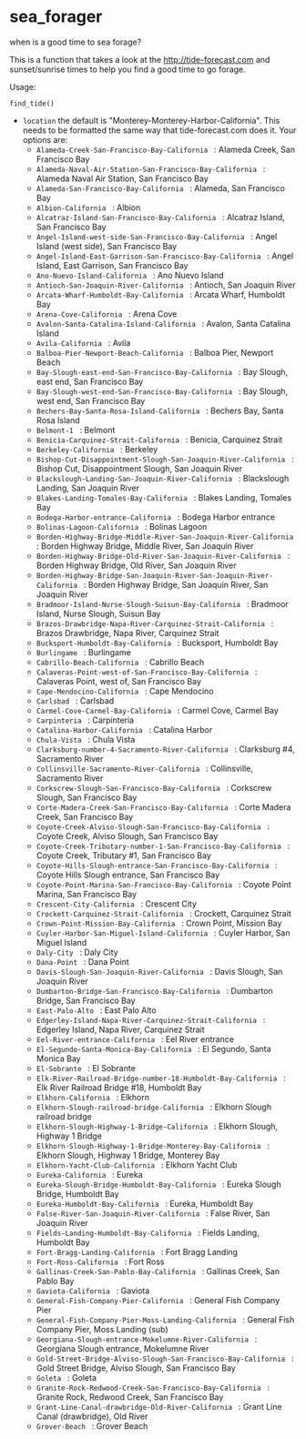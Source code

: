 # sea_forager
when is a good time to sea forage?

This is a function that takes a look at the http://tide-forecast.com and sunset/sunrise times to help you find a good time to go forage. 

Usage: 

`find_tide()`
* `location` the default is "Monterey-Monterey-Harbor-California". This needs to be formatted the same way that tide-forecast.com does it. Your options are: 
     * `Alameda-Creek-San-Francisco-Bay-California ` : Alameda Creek, San Francisco Bay 
    * `Alameda-Naval-Air-Station-San-Francisco-Bay-California ` : Alameda Naval Air Station, San Francisco Bay 
    * `Alameda-San-Francisco-Bay-California ` : Alameda, San Francisco Bay 
    * `Albion-California ` : Albion 
    * `Alcatraz-Island-San-Francisco-Bay-California ` : Alcatraz Island, San Francisco Bay 
    * `Angel-Island-west-side-San-Francisco-Bay-California ` : Angel Island (west side), San Francisco Bay 
    * `Angel-Island-East-Garrison-San-Francisco-Bay-California ` : Angel Island, East Garrison, San Francisco Bay 
    * `Ano-Nuevo-Island-California ` : Ano Nuevo Island 
    * `Antioch-San-Joaquin-River-California ` : Antioch, San Joaquin River 
    * `Arcata-Wharf-Humboldt-Bay-California ` : Arcata Wharf, Humboldt Bay 
    * `Arena-Cove-California ` : Arena Cove 
    * `Avalon-Santa-Catalina-Island-California ` : Avalon, Santa Catalina Island 
    * `Avila-California ` : Avila 
    * `Balboa-Pier-Newport-Beach-California ` : Balboa Pier, Newport Beach 
    * `Bay-Slough-east-end-San-Francisco-Bay-California ` : Bay Slough, east end, San Francisco Bay 
    * `Bay-Slough-west-end-San-Francisco-Bay-California ` : Bay Slough, west end, San Francisco Bay 
    * `Bechers-Bay-Santa-Rosa-Island-California ` : Bechers Bay, Santa Rosa Island 
    * `Belmont-1 ` : Belmont 
    * `Benicia-Carquinez-Strait-California ` : Benicia, Carquinez Strait 
    * `Berkeley-California ` : Berkeley 
    * `Bishop-Cut-Disappointment-Slough-San-Joaquin-River-California ` : Bishop Cut, Disappointment Slough, San Joaquin River 
    * `Blackslough-Landing-San-Joaquin-River-California ` : Blackslough Landing, San Joaquin River 
    * `Blakes-Landing-Tomales-Bay-California ` : Blakes Landing, Tomales Bay 
    * `Bodega-Harbor-entrance-California ` : Bodega Harbor entrance 
    * `Bolinas-Lagoon-California ` : Bolinas Lagoon 
    * `Borden-Highway-Bridge-Middle-River-San-Joaquin-River-California ` : Borden Highway Bridge, Middle River, San Joaquin River 
    * `Borden-Highway-Bridge-Old-River-San-Joaquin-River-California ` : Borden Highway Bridge, Old River, San Joaquin River 
    * `Borden-Highway-Bridge-San-Joaquin-River-San-Joaquin-River-California ` : Borden Highway Bridge, San Joaquin River, San Joaquin River 
    * `Bradmoor-Island-Nurse-Slough-Suisun-Bay-California ` : Bradmoor Island, Nurse Slough, Suisun Bay 
    * `Brazos-Drawbridge-Napa-River-Carquinez-Strait-California ` : Brazos Drawbridge, Napa River, Carquinez Strait 
    * `Bucksport-Humboldt-Bay-California ` : Bucksport, Humboldt Bay 
    * `Burlingame ` : Burlingame 
    * `Cabrillo-Beach-California ` : Cabrillo Beach 
    * `Calaveras-Point-west-of-San-Francisco-Bay-California ` : Calaveras Point, west of, San Francisco Bay 
    * `Cape-Mendocino-California ` : Cape Mendocino 
    * `Carlsbad ` : Carlsbad 
    * `Carmel-Cove-Carmel-Bay-California ` : Carmel Cove, Carmel Bay 
    * `Carpinteria ` : Carpinteria 
    * `Catalina-Harbor-California ` : Catalina Harbor 
    * `Chula-Vista ` : Chula Vista 
    * `Clarksburg-number-4-Sacramento-River-California ` : Clarksburg #4, Sacramento River 
    * `Collinsville-Sacramento-River-California ` : Collinsville, Sacramento River 
    * `Corkscrew-Slough-San-Francisco-Bay-California ` : Corkscrew Slough, San Francisco Bay 
    * `Corte-Madera-Creek-San-Francisco-Bay-California ` : Corte Madera Creek, San Francisco Bay 
    * `Coyote-Creek-Alviso-Slough-San-Francisco-Bay-California ` : Coyote Creek, Alviso Slough, San Francisco Bay 
    * `Coyote-Creek-Tributary-number-1-San-Francisco-Bay-California ` : Coyote Creek, Tributary #1, San Francisco Bay 
    * `Coyote-Hills-Slough-entrance-San-Francisco-Bay-California ` : Coyote Hills Slough entrance, San Francisco Bay 
    * `Coyote-Point-Marina-San-Francisco-Bay-California ` : Coyote Point Marina, San Francisco Bay 
    * `Crescent-City-California ` : Crescent City 
    * `Crockett-Carquinez-Strait-California ` : Crockett, Carquinez Strait 
    * `Crown-Point-Mission-Bay-California ` : Crown Point, Mission Bay 
    * `Cuyler-Harbor-San-Miguel-Island-California ` : Cuyler Harbor, San Miguel Island 
    * `Daly-City ` : Daly City 
    * `Dana-Point ` : Dana Point 
    * `Davis-Slough-San-Joaquin-River-California ` : Davis Slough, San Joaquin River 
    * `Dumbarton-Bridge-San-Francisco-Bay-California ` : Dumbarton Bridge, San Francisco Bay 
    * `East-Palo-Alto ` : East Palo Alto 
    * `Edgerley-Island-Napa-River-Carquinez-Strait-California ` : Edgerley Island, Napa River, Carquinez Strait 
    * `Eel-River-entrance-California ` : Eel River entrance 
    * `El-Segundo-Santa-Monica-Bay-California ` : El Segundo, Santa Monica Bay 
    * `El-Sobrante ` : El Sobrante 
    * `Elk-River-Railroad-Bridge-number-18-Humboldt-Bay-California ` : Elk River Railroad Bridge #18, Humboldt Bay 
    * `Elkhorn-California ` : Elkhorn 
    * `Elkhorn-Slough-railroad-bridge-California ` : Elkhorn Slough railroad bridge 
    * `Elkhorn-Slough-Highway-1-Bridge-California ` : Elkhorn Slough, Highway 1 Bridge 
    * `Elkhorn-Slough-Highway-1-Bridge-Monterey-Bay-California ` : Elkhorn Slough, Highway 1 Bridge, Monterey Bay 
    * `Elkhorn-Yacht-Club-California ` : Elkhorn Yacht Club 
    * `Eureka-California ` : Eureka 
    * `Eureka-Slough-Bridge-Humboldt-Bay-California ` : Eureka Slough Bridge, Humboldt Bay 
    * `Eureka-Humboldt-Bay-California ` : Eureka, Humboldt Bay 
    * `False-River-San-Joaquin-River-California ` : False River, San Joaquin River 
    * `Fields-Landing-Humboldt-Bay-California ` : Fields Landing, Humboldt Bay 
    * `Fort-Bragg-Landing-California ` : Fort Bragg Landing 
    * `Fort-Ross-California ` : Fort Ross 
    * `Gallinas-Creek-San-Pablo-Bay-California ` : Gallinas Creek, San Pablo Bay 
    * `Gaviota-California ` : Gaviota 
    * `General-Fish-Company-Pier-California ` : General Fish Company Pier 
    * `General-Fish-Company-Pier-Moss-Landing-California ` : General Fish Company Pier, Moss Landing (sub) 
    * `Georgiana-Slough-entrance-Mokelumne-River-California ` : Georgiana Slough entrance, Mokelumne River 
    * `Gold-Street-Bridge-Alviso-Slough-San-Francisco-Bay-California ` : Gold Street Bridge, Alviso Slough, San Francisco Bay 
    * `Goleta ` : Goleta 
    * `Granite-Rock-Redwood-Creek-San-Francisco-Bay-California ` : Granite Rock, Redwood Creek, San Francisco Bay 
    * `Grant-Line-Canal-drawbridge-Old-River-California ` : Grant Line Canal (drawbridge), Old River 
    * `Grover-Beach ` : Grover Beach 
<option selected="selected" value="Half-Moon-Bay-California ` : Half Moon Bay 
    * `Hayward ` : Hayward 
    * `Hercules-Refugio-Landing-San-Pablo-Bay-California ` : Hercules, Refugio Landing, San Pablo Bay 
    * `Hog-Island-San-Antonio-Creek-San-Pablo-Bay-California ` : Hog Island, San Antonio Creek, San Pablo Bay 
    * `Holt-Whiskey-Slough-San-Joaquin-River-California ` : Holt, Whiskey Slough, San Joaquin River 
    * `Hookton-Slough-Humboldt-Bay-California ` : Hookton Slough, Humboldt Bay 
    * `Humboldt-Bay-Entrance-California ` : Humboldt Bay Entrance 
    * `Humboldt-Bay-North-Spit-California ` : Humboldt Bay, North Spit 
    * `Hunters-Point-San-Francisco-Bay-California ` : Hunters Point, San Francisco Bay 
    * `Huntington-Beach ` : Huntington Beach 
    * `Imperial-Beach-California ` : Imperial Beach 
    * `Inverness-Tomales-Bay-California ` : Inverness, Tomales Bay 
    * `Irish-Landing-Sand-Mound-Slough-San-Joaquin-River-California ` : Irish Landing, Sand Mound Slough, San Joaquin River 
    * `Isla-Vista ` : Isla Vista 
    * `Joice-Island-Suisun-Slough-Suisun-Bay-California ` : Joice Island, Suisun Slough, Suisun Bay 
    * `King-Harbor-Santa-Monica-Bay-California ` : King Harbor, Santa Monica Bay 
    * `Kirby-Park-Elkhorn-Slough-California ` : Kirby Park, Elkhorn Slough 
    * `La-Jolla-Scripps-Pier-California ` : La Jolla, Scripps Pier 
    * `Laguna-Beach ` : Laguna Beach 
    * `Laguna-Niguel ` : Laguna Niguel 
    * `Lakeville-Petaluma-River-San-Pablo-Bay-California ` : Lakeville, Petaluma River, San Pablo Bay 
    * `Live-Oak ` : Live Oak 
    * `Lomita ` : Lomita 
    * `Long-Beach-Inner-Harbor-California ` : Long Beach, Inner Harbor 
    * `Long-Beach-Middle-Harbor-California ` : Long Beach, Middle Harbor 
    * `Long-Beach-Outer-Harbor-Pier-A-California ` : Long Beach, Outer Harbor, Pier A 
    * `Long-Beach-Terminal-Island-California ` : Long Beach, Terminal Island 
    * `Los-Angeles-California ` : Los Angeles 
    * `Los-Angeles-outer-harbor-California ` : Los Angeles (outer harbor) 
    * `Los-Angeles-Harbor-Mormon-Island-California ` : Los Angeles Harbor, Mormon Island 
    * `Los-Patos-highway-bridge-California ` : Los Patos (highway bridge) 
    * `Mad-River-Slough-Arcata-Bay-Humboldt-Bay-California ` : Mad River Slough, Arcata Bay, Humboldt Bay 
    * `Malibu ` : Malibu 
    * `Malibu-Beach ` : Malibu Beach 
    * `Mallard-Island-Ferry-Wharf-Suisun-Bay-California ` : Mallard Island Ferry Wharf, Suisun Bay 
    * `Manhattan-Beach ` : Manhattan Beach 
    * `Mare-Island-Naval-Shipyard-California ` : Mare Island, Naval Shipyard 
    * `Marina ` : Marina 
    * `Marshall-Tomales-Bay-California ` : Marshall, Tomales Bay 
    * `McKinleyville ` : McKinleyville 
    * `Meins-Landing-Montezuma-Slough-Suisun-Bay-California ` : Meins Landing, Montezuma Slough, Suisun Bay 
    * `Mendocino-Mendocino-Bay-California ` : Mendocino, Mendocino Bay 
    * `Mill-Valley ` : Mill Valley 
    * `Montecito ` : Montecito 
    * `Monterey-Monterey-Harbor-California ` : Monterey, Monterey Harbor 
    * `Montezuma-Slough-Bridge-Suisun-Bay-California ` : Montezuma Slough Bridge, Suisun Bay 
    * `Montezuma-Slough-Suisun-Bay-California ` : Montezuma Slough, Suisun Bay 
    * `Morro-Bay-California ` : Morro Bay 
    * `Morro-Beach-Estero-Bay-California ` : Morro Beach, Estero Bay 
    * `Moss-Landing-California ` : Moss Landing 
    * `Mowry-Slough-San-Francisco-Bay-California ` : Mowry Slough, San Francisco Bay 
    * `Mugu-Lagoon-ocean-pier-California ` : Mugu Lagoon (ocean pier) 
    * `Napa-Napa-River-Carquinez-Strait-California ` : Napa, Napa River, Carquinez Strait 
    * `National-City-San-Diego-Bay-California ` : National City, San Diego Bay 
    * `New-Hope-Bridge-number-4-San-Joaquin-River-California ` : New Hope Bridge #4, San Joaquin River 
    * `New-Hope-Bridge-Mokelumne-River-California ` : New Hope Bridge, Mokelumne River 
    * `Newark-Slough-San-Francisco-Bay-California ` : Newark Slough, San Francisco Bay 
    * `Newport-Bay-Entrance-California ` : Newport Bay Entrance 
    * `Newport-Bay-Entrance-Corona-del-Mar-California-2 ` : Newport Bay Entrance, Corona del Mar (2) 
    * `North-Point-Pier-41-San-Francisco-Bay-California ` : North Point, Pier 41, San Francisco Bay 
    * `Noyo-River-California ` : Noyo River 
    * `Oakland-California ` : Oakland 
    * `Oakland-Airport-San-Francisco-Bay-California ` : Oakland Airport, San Francisco Bay 
    * `Oakland-Harbor-Grove-Street-San-Francisco-Bay-California ` : Oakland Harbor, Grove Street, San Francisco Bay 
    * `Oakland-Harbor-Park-Street-Bridge-San-Francisco-Bay-California ` : Oakland Harbor, Park Street Bridge, San Francisco Bay 
    * `Oakland-Inner-Harbor-San-Francisco-Bay-California ` : Oakland Inner Harbor, San Francisco Bay 
    * `Oakland-Middle-Harbor-San-Francisco-Bay-California ` : Oakland Middle Harbor, San Francisco Bay 
    * `Oakland-Pier-San-Francisco-Bay-California ` : Oakland Pier, San Francisco Bay 
    * `Oakland-Matson-Wharf-San-Francisco-Bay-California ` : Oakland, Matson Wharf, San Francisco Bay 
    * `Ocean-Beach-California ` : Ocean Beach 
    * `Ocean-Beach-outer-coast-California ` : Ocean Beach, outer coast 
    * `Oceanside ` : Oceanside 
    * `Oil-Platform-Harvest-Topex-Project-California ` : Oil Platform Harvest (Topex Project) 
    * `Orwood-Old-River-San-Joaquin-River-California ` : Orwood, Old River, San Joaquin River 
    * `Oxnard ` : Oxnard 
    * `Oxnard-Shores ` : Oxnard Shores 
    * `Oyster-Point-Marina-San-Francisco-Bay-California ` : Oyster Point Marina, San Francisco Bay 
    * `Pacific-Mariculture-Dock-Elkhorn-Slough-California ` : Pacific Mariculture Dock, Elkhorn Slough 
    * `Pacifica ` : Pacifica 
    * `Palo-Alto-Yacht-Harbor-California ` : Palo Alto Yacht Harbor 
    * `Palos-Verdes-Estates ` : Palos Verdes Estates 
    * `Petaluma-River-entrance-San-Pablo-Bay-California ` : Petaluma River entrance, San Pablo Bay 
    * `Pierce-Harbor-Goodyear-Slough-Suisun-Bay-California ` : Pierce Harbor, Goodyear Slough, Suisun Bay 
    * `Pinole-Point-San-Pablo-Bay-California ` : Pinole Point, San Pablo Bay 
    * `Pittsburg-New-York-Slough-Suisun-Bay-California ` : Pittsburg Slough, Suisun Bay 
    * `Point-Arena-California ` : Point Arena 
    * `Point-Arguello-California ` : Point Arguello 
    * `Point-Bonita-Bonita-Cove-San-Francisco-Bay-California ` : Point Bonita, Bonita Cove, San Francisco Bay 
    * `Point-Buckler-Suisun-Bay-California ` : Point Buckler, Suisun Bay 
    * `Point-Chauncey-San-Francisco-Bay-California ` : Point Chauncey, San Francisco Bay 
    * `Point-Isabel-San-Francisco-Bay-California ` : Point Isabel, San Francisco Bay 
    * `Point-Loma-California ` : Point Loma 
    * `Point-Orient-San-Francisco-Bay-California ` : Point Orient, San Francisco Bay 
    * `Point-Reyes-California ` : Point Reyes 
    * `Point-San-Bruno-San-Francisco-Bay-California ` : Point San Bruno, San Francisco Bay 
    * `Point-San-Pedro-San-Pablo-Bay-California ` : Point San Pedro, San Pablo Bay 
    * `Point-San-Quentin-San-Francisco-Bay-California ` : Point San Quentin, San Francisco Bay 
    * `Port-Chicago-Suisun-Bay-California ` : Port Chicago, Suisun Bay 
    * `Port-Hueneme-California ` : Port Hueneme 
    * `Port-San-Luis-California ` : Port San Luis 
    * `Potrero-Point-San-Francisco-Bay-California ` : Potrero Point, San Francisco Bay 
    * `Prisoners-Harbor-Santa-Cruz-Island-California ` : Prisoners Harbor, Santa Cruz Island 
    * `Prisoners-Point-San-Joaquin-River-California ` : Prisoners Point, San Joaquin River 
    * `Quivira-Basin-Mission-Bay-California ` : Quivira Basin, Mission Bay 
    * `Rancho-Palos-Verdes ` : Rancho Palos Verdes 
    * `Redwood-City-Wharf-5-California ` : Redwood City, Wharf 5 
    * `Redwood-Creek-entrance-inside-San-Francisco-Bay-California ` : Redwood Creek entrance (inside), San Francisco Bay 
    * `Redwood-Creek-CM-number8-San-Francisco-Bay-California ` : Redwood Creek, C.M. number8, San Francisco Bay 
    * `Reynolds-Tomales-Bay-California ` : Reynolds, Tomales Bay 
    * `Richmond-California ` : Richmond 
    * `Richmond-Inner-Harbor-San-Francisco-Bay-California ` : Richmond Inner Harbor, San Francisco Bay 
    * `Richmond-Chevron-Oil-Pier-California ` : Richmond, Chevron Oil Pier 
    * `Rincon-Island-California ` : Rincon Island 
    * `Rincon-Island-Mussel-Shoals-California ` : Rincon Island, Mussel Shoals 
    * `Rio-Vista-Sacramento-River-California ` : Rio Vista, Sacramento River 
    * `Roberts-Landing-1point3-miles-west-of-San-Francisco-Bay-California ` : Roberts Landing, 1.3 miles west of, San Francisco Bay 
    * `Sacramento-number-4-Sacramento-River-California ` : Sacramento #4, Sacramento River 
    * `Samoa-Humboldt-Bay-California ` : Samoa, Humboldt Bay 
    * `San-Clemente-California ` : San Clemente 
    * `San-Diego-California ` : San Diego 
    * `San-Diego-Quarantine-Station-California ` : San Diego, Quarantine Station 
    * `San-Francisco ` : San Francisco 
    * `San-Francisco-California ` : San Francisco 
    * `San-Francisco-Bar-California ` : San Francisco Bar 
    * `San-Francisco-Pier-22-1-2-California ` : San Francisco, Pier 22 1/2 
    * `San-Leandro ` : San Leandro 
    * `San-Leandro-Channel-San-Leandro-Bay-San-Francisco-Bay-California ` : San Leandro Channel, San Leandro Bay, San Francisco Bay 
    * `San-Leandro-Marina-San-Francisco-Bay-California ` : San Leandro Marina, San Francisco Bay 
    * `San-Lorenzo-6 ` : San Lorenzo 
    * `San-Mateo-Bridge-East-California ` : San Mateo Bridge (East) 
    * `San-Mateo-Bridge-West-California ` : San Mateo Bridge (West) 
    * `San-Nicolas-Island-California ` : San Nicolas Island 
    * `San-Pablo-2 ` : San Pablo 
    * `San-Simeon-California ` : San Simeon 
    * `Santa-Ana-River-entrance-inside-California ` : Santa Ana River entrance (inside) 
    * `Santa-Barbara-California ` : Santa Barbara 
    * `Santa-Barbara-Island-California ` : Santa Barbara Island 
    * `Santa-Cruz-California ` : Santa Cruz 
    * `Santa-Monica-California ` : Santa Monica 
    * `Sausalito-California ` : Sausalito 
    * `Sausalito-Corps-of-Engineers-Dock-San-Francisco-Bay-California ` : Sausalito, Corps of Engineers Dock, San Francisco Bay 
    * `Seal-Beach ` : Seal Beach 
    * `Seaplane-Harbor-San-Francisco-Bay-California ` : Seaplane Harbor, San Francisco Bay 
    * `Selby-Carquinez-Strait-California ` : Selby, Carquinez Strait 
    * `Shelter-Cove-California ` : Shelter Cove 
    * `Smith-Slough-San-Francisco-Bay-California ` : Smith Slough, San Francisco Bay 
    * `Snodgrass-Slough-Sacramento-River-California ` : Snodgrass Slough, Sacramento River 
    * `Solana-Beach ` : Solana Beach 
    * `Sonoma-Creek-San-Pablo-Bay-California ` : Sonoma Creek, San Pablo Bay 
    * `South-Bay-Wreck-San-Francisco-Bay-California ` : South Bay Wreck, San Francisco Bay 
    * `South-San-Francisco-San-Francisco-Bay-California ` : South San Francisco, San Francisco Bay 
    * `Southeast-Farallon-Island-California ` : Southeast Farallon Island 
    * `Steamboat-Slough-Snug-Harbor-Marina-Sacramento-River-California ` : Steamboat Slough, Snug Harbor Marina, Sacramento River 
    * `Stockton-California ` : Stockton 
    * `Suisun-City-Suisun-Slough-Suisun-Bay-California ` : Suisun City, Suisun Slough, Suisun Bay 
    * `Suisun-Point-California ` : Suisun Point 
    * `Suisun-Point-Carquinez-Strait-California ` : Suisun Point, Carquinez Strait 
    * `Suisun-Slough-entrance-Suisun-Bay-California ` : Suisun Slough entrance, Suisun Bay 
    * `Terminous-South-Fork-Mokelumne-River-California ` : Terminous, South Fork, Mokelumne River 
    * `Threemile-Slough-Entrance-San-Joaquin-River-California ` : Threemile Slough Entrance, San Joaquin River 
    * `Threemile-Slough-Sacramento-River-California ` : Threemile Slough, Sacramento River 
    * `Tomales-Bay-Entrance-California ` : Tomales Bay Entrance 
    * `Trinidad-Harbor-California ` : Trinidad Harbor 
    * `Upper-drawbridge-Petaluma-River-San-Pablo-Bay-California ` : Upper drawbridge, Petaluma River, San Pablo Bay 
    * `Upper-Guadalupe-Slough-San-Francisco-Bay-California ` : Upper Guadalupe Slough, San Francisco Bay 
    * `Vallejo-Mare-Island-Strait-California ` : Vallejo, Mare Island Strait 
    * `Vallejo-Mare-Island-Strait-Carquinez-Strait-California ` : Vallejo, Mare Island Strait, Carquinez Strait 
    * `Ventura-California ` : Ventura 
    * `Wards-Island-Little-Connection-Slough-San-Joaquin-River-California ` : Wards Island, Little Connection Slough, San Joaquin River 
    * `West-Point-Slough-San-Francisco-Bay-California ` : West Point Slough, San Francisco Bay 
    * `Westport-California ` : Westport 
    * `Wilson-Cove-San-Clemente-Island-California ` : Wilson Cove, San Clemente Island 
    * `Wingo-Sonoma-Creek-San-Pablo-Bay-California ` : Wingo, Sonoma Creek, San Pablo Bay 
    * `Yerba-Buena-Island-San-Francisco-Bay-California ` : Yerba Buena Island, San Francisco Bay 
